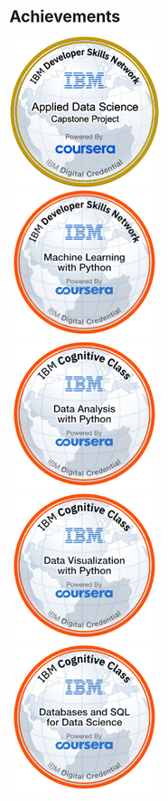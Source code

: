# Achievements

<a href="https://www.credly.com/badges/d684aa78-d9dc-4114-9ce2-1a9c2e5c9906/public_url">
    <img src="https://github.com/hassansai10/Achievements/blob/main/images/Data_science.png?raw=true" alt="IBM Data Science Professional Certificate" width="265px"/>
</a>

<a href="https://www.credly.com/badges/4cc7dc51-7d44-4a3e-8c2b-11bc14146547/public_url">
    <img src="https://github.com/hassansai10/Achievements/blob/main/images/ml.png?raw=true" alt="IBM Data Science Professional Certificate" width="265px"/>
</a>

<a href="https://www.credly.com/badges/91e1bdcd-e26c-41da-b309-fefffeb3d7d3/public_url">
    <img src="https://github.com/hassansai10/Achievements/blob/main/images/data_analysis.png?raw=true" alt="IBM Data Science Professional Certificate" width="265px"/>
</a>

<a href="https://www.credly.com/badges/8a05ccee-f8ff-44a5-ba7b-b007003d4798/public_url">
    <img src="https://github.com/hassansai10/Achievements/blob/main/images/data_visual.png?raw=true" alt="IBM Data Science Professional Certificate" width="265px"/>
</a>

<a href="https://www.credly.com/badges/8c561c9d-46f5-4a95-8f62-52eb2ef3c9f2/public_url">
    <img src="https://github.com/hassansai10/Achievements/blob/main/images/data_sql.png?raw=true" alt="IBM Data Science Professional Certificate" width="265px"/>
</a>
